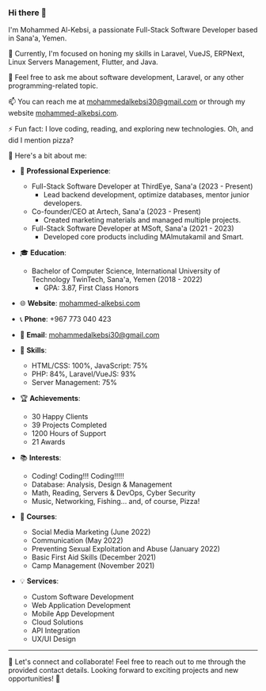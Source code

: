 ### Hi there 👋

I'm Mohammed Al-Kebsi, a passionate Full-Stack Software Developer based in Sana'a, Yemen. 

🌱 Currently, I'm focused on honing my skills in Laravel, VueJS, ERPNext, Linux Servers Management, Flutter, and Java.

💬 Feel free to ask me about software development, Laravel, or any other programming-related topic.

📫 You can reach me at mohammedalkebsi30@gmail.com or through my website [mohammed-alkebsi.com](http://mohammed-alkebsi.artech-ye.com).

⚡ Fun fact: I love coding, reading, and exploring new technologies. Oh, and did I mention pizza?

🚀 Here's a bit about me:

- 💼 **Professional Experience**:
  - Full-Stack Software Developer at ThirdEye, Sana'a (2023 - Present)
    - Lead backend development, optimize databases, mentor junior developers.
  - Co-founder/CEO at Artech, Sana'a (2023 - Present)
    - Created marketing materials and managed multiple projects.
  - Full-Stack Software Developer at MSoft, Sana'a (2021 - 2023)
    - Developed core products including MAlmutakamil and Smart.
    
- 🎓 **Education**:
  - Bachelor of Computer Science, International University of Technology TwinTech, Sana'a, Yemen (2018 - 2022)
    - GPA: 3.87, First Class Honors

- 🌐 **Website**: [mohammed-alkebsi.com](http://mohammed-alkebsi.com)
- 📞 **Phone**: +967 773 040 423
- 📧 **Email**: mohammedalkebsi30@gmail.com

- 🌟 **Skills**:
  - HTML/CSS: 100%, JavaScript: 75%
  - PHP: 84%, Laravel/VueJS: 93%
  - Server Management: 75%
  
- 🏆 **Achievements**:
  - 30 Happy Clients
  - 39 Projects Completed
  - 1200 Hours of Support
  - 21 Awards

- 📚 **Interests**:
  - Coding! Coding!!! Coding!!!!!
  - Database: Analysis, Design & Management
  - Math, Reading, Servers & DevOps, Cyber Security
  - Music, Networking, Fishing... and, of course, Pizza!

- 🌱 **Courses**:
  - Social Media Marketing (June 2022)
  - Communication (May 2022)
  - Preventing Sexual Exploitation and Abuse (January 2022)
  - Basic First Aid Skills (December 2021)
  - Camp Management (November 2021)

- 💡 **Services**:
  - Custom Software Development
  - Web Application Development
  - Mobile App Development
  - Cloud Solutions
  - API Integration
  - UX/UI Design
  
---

🌟 Let's connect and collaborate! Feel free to reach out to me through the provided contact details. Looking forward to exciting projects and new opportunities! 🌟

